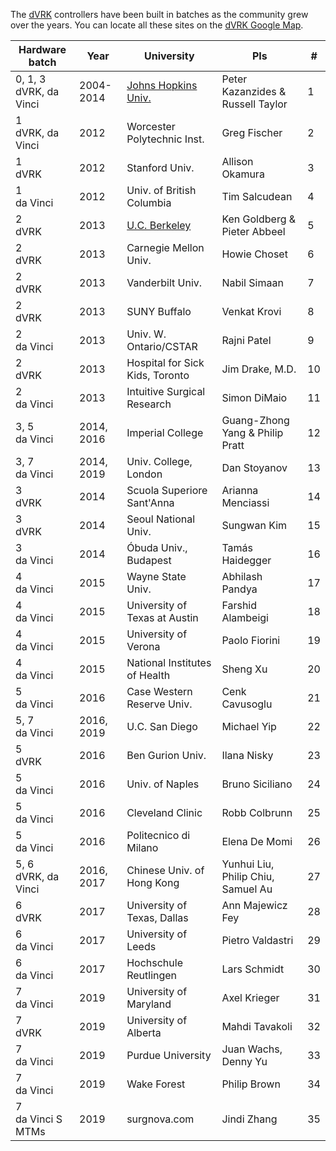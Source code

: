 The [dVRK](/jhu-dvrk/sawIntuitiveResearchKit/wiki) controllers have been built in batches as the community grew over the years.  You can locate all these sites on the [dVRK Google Map](https://mapsengine.google.com/map/embed?mid=z14AfgTT1a9w.ktOc3SMAsVF4).

| Hardware batch | Year | University | PIs | # | 
| -------------- | ---- | ---------- | ------| ---- |
| 0, 1, 3<br>dVRK, da Vinci | 2004-2014 | [Johns Hopkins Univ.](https://lcsr.jhu.edu) | Peter Kazanzides  & Russell Taylor | 1 |
| 1<br>dVRK, da Vinci | 2012 | Worcester Polytechnic Inst. | Greg Fischer | 2 | 
| 1<br>dVRK | 2012 | Stanford Univ. | Allison Okamura | 3 |
| 1<br>da Vinci | 2012 | Univ. of British Columbia | Tim Salcudean | 4 |
| 2<br>dVRK | 2013 | [U.C. Berkeley](http://bair.berkeley.edu/blog/2017/10/17/lfd-surgical-robots/) | Ken Goldberg & Pieter Abbeel | 5 |
| 2<br>dVRK | 2013 | Carnegie Mellon Univ. | Howie Choset | 6 |
| 2<br>dVRK | 2013 | Vanderbilt Univ. | Nabil Simaan | 7 |
| 2<br>dVRK | 2013 | SUNY Buffalo | Venkat Krovi | 8 |
| 2<br>da Vinci | 2013 | Univ. W. Ontario/CSTAR | Rajni Patel | 9 |
| 2<br>dVRK | 2013 | Hospital for Sick Kids, Toronto | Jim Drake, M.D. | 10 |
| 2<br>da Vinci | 2013 | Intuitive Surgical Research | Simon DiMaio | 11 |
| 3, 5<br>da Vinci | 2014, 2016 | Imperial College | Guang-Zhong Yang & Philip Pratt | 12 |
| 3, 7<br>da Vinci | 2014, 2019 | Univ. College, London | Dan Stoyanov | 13 |
| 3<br>dVRK | 2014 | Scuola Superiore Sant'Anna | Arianna Menciassi | 14 |
| 3<br>dVRK | 2014 | Seoul National Univ. | Sungwan Kim | 15 |
| 3<br>da Vinci | 2014 | Óbuda Univ., Budapest | Tamás Haidegger | 16 |
| 4<br>da Vinci | 2015 | Wayne State Univ. | Abhilash Pandya | 17 |
| 4<br>da Vinci | 2015 | University of Texas at Austin | Farshid Alambeigi | 18 |
| 4<br>da Vinci | 2015 | University of Verona | Paolo Fiorini | 19 |
| 4<br>da Vinci | 2015 | National Institutes of Health | Sheng Xu | 20 |
| 5<br>da Vinci | 2016 | Case Western Reserve Univ. | Cenk Cavusoglu | 21 |
| 5, 7<br>da Vinci | 2016, 2019 | U.C. San Diego | Michael Yip | 22 |
| 5<br>dVRK | 2016 | Ben Gurion Univ. | Ilana Nisky | 23 |
| 5<br>da Vinci | 2016 | Univ. of Naples | Bruno Siciliano | 24 |
| 5<br>da Vinci | 2016 | Cleveland Clinic | Robb Colbrunn | 25 |
| 5<br>da Vinci | 2016 | Politecnico di Milano | Elena De Momi | 26 |
| 5, 6<br>dVRK, da Vinci | 2016, 2017 | Chinese Univ. of Hong Kong | Yunhui Liu, Philip Chiu, Samuel Au | 27 |
| 6<br>dVRK | 2017 | University of Texas, Dallas | Ann Majewicz Fey | 28 |
| 6<br>da Vinci | 2017 | University of Leeds | Pietro Valdastri | 29 |
| 6<br>da Vinci | 2017 | Hochschule Reutlingen | Lars Schmidt | 30 |
| 7<br>da Vinci | 2019 | University of Maryland | Axel Krieger | 31 |
| 7<br>dVRK | 2019 | University of Alberta | Mahdi Tavakoli | 32 |
| 7<br>da Vinci | 2019 | Purdue University | Juan Wachs, Denny Yu | 33 |
| 7<br>da Vinci | 2019 | Wake Forest | Philip Brown | 34 |
| 7<br>da Vinci S MTMs | 2019 | surgnova.com | Jindi Zhang | 35 |